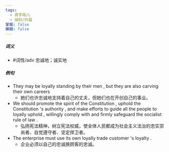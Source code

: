 ```yaml
---
tags:
  - 首字母/L
  - 级别/托福
掌握: false
模糊: false
---
```

##### 词义
- #词性/adv  忠诚地；诚实地
##### 例句
- They may be loyally standing by their men , but they are also carving their own careers
	- 她们也许忠诚地支持着自己的丈夫，但她们也在开创自己的事业。
- We should promote the spirit of the Constitution , uphold the Constitution 's authority , and make efforts to guide all the people to loyally uphold , willingly comply with and firmly safeguard the socialist rule of law .
	- 弘扬宪法精神，树立宪法权威，使全体人民都成为社会主义法治的忠实崇尚者、自觉遵守者、坚定捍卫者。
- The enterprise must use its own loyally trade customer 's loyalty .
	- 企业必须以自己的忠诚换顾客的忠诚。
